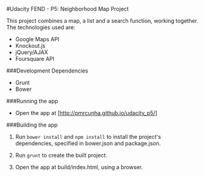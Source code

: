 #Udacity FEND - P5: Neighborhood Map Project

This project combines a map, a list and a search function, working together.
The technologies used are:
* Google Maps API
* Knockout.js
* jQuery/AJAX
* Foursquare API

###Development Dependencies

* Grunt
* Bower

###Running the app

* Open the app at [http://pmrcunha.github.io/udacity_p5/]

###Building the app

1. Run ```bower install``` and ```npm install``` to install the project's dependencies, specified in bower.json and package.json.

2. Run ```grunt``` to create the built project.

3. Open the app at build/index.html, using a browser.